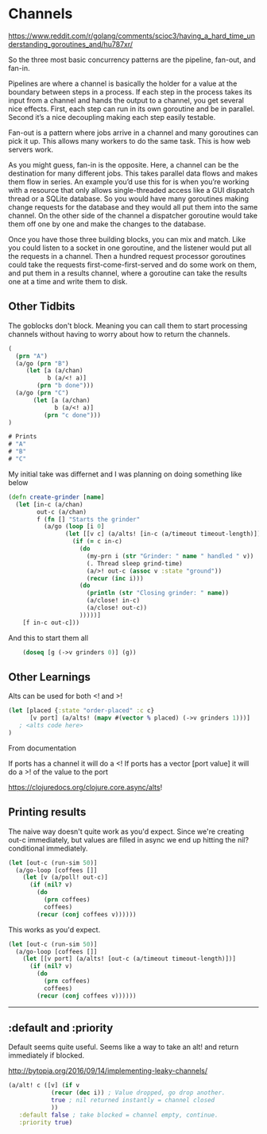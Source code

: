 # Channels

https://www.reddit.com/r/golang/comments/scioc3/having_a_hard_time_understanding_goroutines_and/hu787xr/


So the three most basic concurrency patterns are the pipeline, fan-out, and fan-in.

Pipelines are where a channel is basically the holder for a value at the boundary between steps in a process. If each step in the process takes its input from a channel and hands the output to a channel, you get several nice effects. First, each step can run in its own goroutine and be in parallel. Second it’s a nice decoupling making each step easily testable.

Fan-out is a pattern where jobs arrive in a channel and many goroutines can pick it up. This allows many workers to do the same task. This is how web servers work.

As you might guess, fan-in is the opposite. Here, a channel can be the destination for many different jobs. This takes parallel data flows and makes them flow in series. An example you’d use this for is when you’re working with a resource that only allows single-threaded access like a GUI dispatch thread or a SQLite database. So you would have many goroutines making change requests for the database and they would all put them into the same channel. On the other side of the channel a dispatcher goroutine would take them off one by one and make the changes to the database.

Once you have those three building blocks, you can mix and match. Like you could listen to a socket in one goroutine, and the listener would put all the requests in a channel. Then a hundred request processor goroutines could take the requests first-come-first-served and do some work on them, and put them in a results channel, where a goroutine can take the results one at a time and write them to disk.

## Other Tidbits

The goblocks don't block. Meaning you can call them to start processing channels without having to worry about how to return the channels.

```clj
(
  (prn "A")
  (a/go (prn "B")
     (let [a (a/chan)
           b (a/<! a)]
        (prn "b done")))
  (a/go (prn "C")
       (let [a (a/chan)
             b (a/<! a)]
          (prn "c done")))
)

# Prints
# "A"
# "B"
# "C"
```

My initial take was differnet and I was planning on doing something like below

```clj
(defn create-grinder [name]
  (let [in-c (a/chan)
        out-c (a/chan)
        f (fn [] "Starts the grinder"
          (a/go (loop [i 0]
                (let [[v c] (a/alts! [in-c (a/timeout timeout-length)])]
                  (if (= c in-c)
                    (do
                      (my-prn i (str "Grinder: " name " handled " v))
                      (. Thread sleep grind-time)
                      (a/>! out-c (assoc v :state "ground"))
                      (recur (inc i)))
                    (do
                      (println (str "Closing grinder: " name))
                      (a/close! in-c)
                      (a/close! out-c))
                    )))))]
    [f in-c out-c]))
```

And this to start them all
```clj
    (doseq [g (->v grinders 0)] (g))
```

## Other Learnings

Alts can be used for both <! and >!
```clj
(let [placed {:state "order-placed" :c c}
      [v port] (a/alts! (mapv #(vector % placed) (->v grinders 1)))]
   ; <alts code here>    
)
```

From documentation

If ports has a channel it will do a <!
If ports has a vector [port value] it will do a >! of the value to the port

https://clojuredocs.org/clojure.core.async/alts!

## Printing results 

The naive way doesn't quite work as you'd expect. Since we're creating out-c immediately, but values are filled in async we end up hitting the nil? conditional immediately.

```clj
(let [out-c (run-sim 50)]
  (a/go-loop [coffees []]
    (let [v (a/poll! out-c)]
      (if (nil? v)
        (do
          (prn coffees)
          coffees)
        (recur (conj coffees v))))))
```

This works as you'd expect.
```clj
(let [out-c (run-sim 50)]
  (a/go-loop [coffees []]
    (let [[v port] (a/alts! [out-c (a/timeout timeout-length)])]
      (if (nil? v)
        (do
          (prn coffees)
          coffees)
        (recur (conj coffees v))))))
```

---

## :default and :priority

Default seems quite useful. Seems like a way to take an alt! and return immediately if blocked.

http://bytopia.org/2016/09/14/implementing-leaky-channels/

```clj
(a/alt! c ([v] (if v
            (recur (dec i)) ; Value dropped, go drop another.
            true ; nil returned instantly = channel closed
            ))
   :default false ; take blocked = channel empty, continue.
   :priority true)
```

